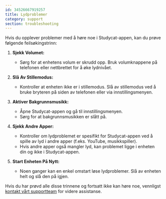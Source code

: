 ```yaml
---
id: 34526667919257
title: Lydproblemer
category: support
section: troubleshooting
---
```

Hvis du opplever problemer med å høre noe i Studycat-appen, kan du prøve følgende feilsøkingstrinn:

1. **Sjekk Volumet:**

    * Sørg for at enhetens volum er skrudd opp. Bruk volumknappene på telefonen eller nettbrettet for å øke lydnivået.

2. **Slå Av Stillemodus:**

    * Kontroller at enheten ikke er i stillemodus. Slå av stillemodus ved å bruke bryteren på siden av telefonen eller via innstillingsmenyen.

3. **Aktiver Bakgrunnsmusikk:**

    * Åpne Studycat-appen og gå til innstillingsmenyen.
    * Sørg for at bakgrunnsmusikken er slått på.

4. **Sjekk Andre Apper:**
   
    * Kontroller om lydproblemet er spesifikt for Studycat-appen ved å spille av lyd i andre apper (f.eks. YouTube, musikkspiller).
    * Hvis andre apper også mangler lyd, kan problemet ligge i enheten din og ikke i Studycat-appen.

5. **Start Enheten På Nytt:**
   
    * Noen ganger kan en enkel omstart løse lydproblemer. Slå av enheten helt og slå den på igjen.

Hvis du har prøvd alle disse trinnene og fortsatt ikke kan høre noe, vennligst [kontakt vårt supportteam](https://help.studycat.com/hc/en-us/requests/new) for videre assistanse.

